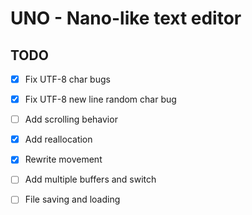 # UNO - Nano-like text editor
## TODO
- [x] Fix UTF-8 char bugs
- [x] Fix UTF-8 new line random char bug
- [ ] Add scrolling behavior
- [x] Add reallocation
- [x] Rewrite movement
- [ ] Add multiple buffers and switch
- [ ] File saving and loading

